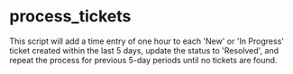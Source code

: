 # process_tickets
This script will add a time entry of one hour to each 'New' or 'In Progress' ticket created within the last 5 days, update the status to 'Resolved', and repeat the process for previous 5-day periods until no tickets are found. 
